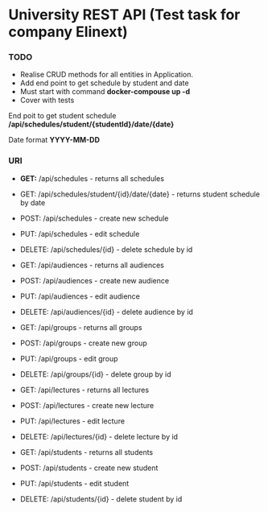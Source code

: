 
# University REST API  (Test task for company Elinext)

### TODO

* Realise CRUD methods for all entities in Application.
* Add end point to get schedule by student and date
* Must start with command **docker-compouse up -d**
* Cover with tests


 End poit to get student schedule **/api/schedules/student/{studentId}/date/{date}**
 
 Date format **YYYY-MM-DD**
 
 ### URI
 
* **GET:**            /api/schedules - returns all schedules
* GET:            /api/schedules/student/{id}/date/{date} - returns student schedule by date
* POST:          /api/schedules - create new schedule
* PUT:             /api/schedules - edit schedule
* DELETE:      /api/schedules/{id} - delete schedule by id

* GET:           /api/audiences - returns all audiences
* POST:        /api/audiences - create new audience
* PUT:           /api/audiences - edit audience
* DELETE:    /api/audiences/{id} - delete audience by id

* GET:           /api/groups - returns all groups
* POST:        /api/groups - create new group
* PUT:           /api/groups - edit group
* DELETE:    /api/groups/{id} - delete group by id

* GET:           /api/lectures - returns all lectures
* POST:        /api/lectures - create new lecture
* PUT:           /api/lectures - edit lecture
* DELETE:    /api/lectures/{id} - delete lecture by id

* GET:           /api/students - returns all students
* POST:        /api/students - create new student
* PUT:           /api/students - edit student
* DELETE:    /api/students/{id} - delete student by id

